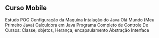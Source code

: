 ## Curso Mobile

   Estudo POO
      Configuração da Maquína
      Intalação do Java
      Olá Mundo (Meu Primeiro Java)
      Calculdora em Java
      Programa Completo de Controle De Cursos:
        Classe,
        objetos,
        Herança,
        encapsulamento
        Abstração
        Interface